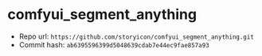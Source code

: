 # comfyui_segment_anything
- Repo url: `https://github.com/storyicon/comfyui_segment_anything.git`
- Commit hash: `ab6395596399d5048639cdab7e44ec9fae857a93`